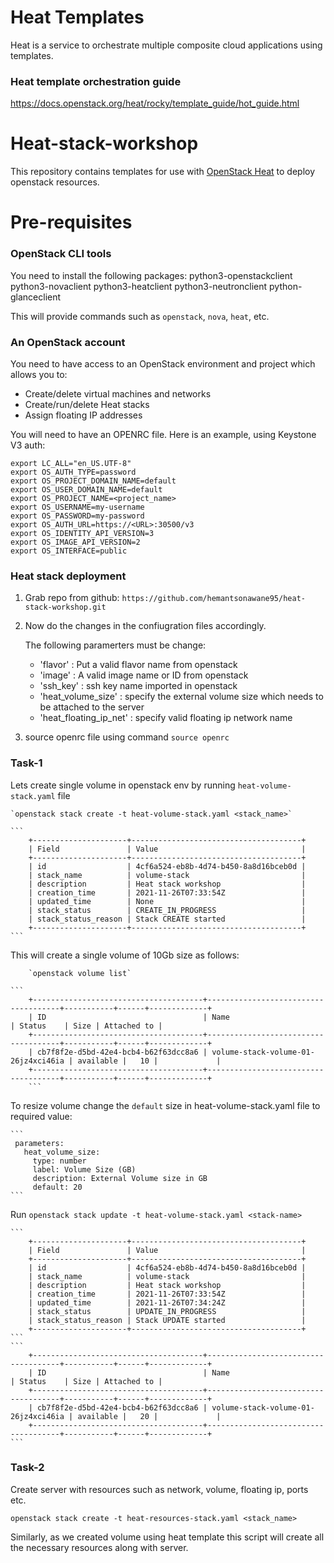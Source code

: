 # Heat Templates
Heat is a service to orchestrate multiple composite cloud applications using templates.

### Heat template orchestration guide
https://docs.openstack.org/heat/rocky/template_guide/hot_guide.html

# Heat-stack-workshop
This repository contains templates for use with [OpenStack Heat](https://wiki.openstack.org/wiki/Heat) to deploy openstack resources.

# Pre-requisites

### OpenStack CLI tools

You need to install the following packages: 
python3-openstackclient 
python3-novaclient 
python3-heatclient 
python3-neutronclient 
python-glanceclient

This will provide commands such as `openstack`, `nova`, `heat`, etc.

### An OpenStack account

You need to have access to an OpenStack environment and project which allows
you to:

* Create/delete virtual machines and networks
* Create/run/delete Heat stacks
* Assign floating IP addresses

You will need to have an OPENRC file.  Here is an example, using Keystone V3
auth:
```
export LC_ALL="en_US.UTF-8"
export OS_AUTH_TYPE=password
export OS_PROJECT_DOMAIN_NAME=default
export OS_USER_DOMAIN_NAME=default
export OS_PROJECT_NAME=<project_name>
export OS_USERNAME=my-username
export OS_PASSWORD=my-password
export OS_AUTH_URL=https://<URL>:30500/v3
export OS_IDENTITY_API_VERSION=3
export OS_IMAGE_API_VERSION=2
export OS_INTERFACE=public
```
### Heat stack deployment

  1. Grab repo from github:
     ```https://github.com/hemantsonawane95/heat-stack-workshop.git```
  2. Now do the changes in the confiugration files accordingly.
     
     The following paramerters must be change:
     * 'flavor' : Put a valid flavor name from openstack
     * 'image'  : A valid image name or ID from openstack
     * 'ssh_key' : ssh key name imported in openstack
     * 'heat_volume_size' : specify the external volume size which needs to be attached to the server
     * 'heat_floating_ip_net' : specify valid floating ip network name
  3. source openrc file using command `source openrc`
    
### Task-1

Lets create single volume in openstack env by running `heat-volume-stack.yaml` file
    
    `openstack stack create -t heat-volume-stack.yaml <stack_name>`
    
    ```
        +---------------------+--------------------------------------+
        | Field               | Value                                |
        +---------------------+--------------------------------------+
        | id                  | 4cf6a524-eb8b-4d74-b450-8a8d16bceb0d |
        | stack_name          | volume-stack                         |
        | description         | Heat stack workshop                  |
        | creation_time       | 2021-11-26T07:33:54Z                 |
        | updated_time        | None                                 |
        | stack_status        | CREATE_IN_PROGRESS                   |
        | stack_status_reason | Stack CREATE started                 |
        +---------------------+--------------------------------------+
    ```    
This will create a single volume of 10Gb size as follows: 

        `openstack volume list`
        
    ```
        +--------------------------------------+-------------------------------------+-----------+------+-------------+
        | ID                                   | Name                                | Status    | Size | Attached to |
        +--------------------------------------+-------------------------------------+-----------+------+-------------+
        | cb7f8f2e-d5bd-42e4-bcb4-b62f63dcc8a6 | volume-stack-volume-01-26jz4xci46ia | available |   10 |             |
        +--------------------------------------+-------------------------------------+-----------+------+-------------+
        ```
To resize volume change the `default` size in heat-volume-stack.yaml file to required value:

    ```
     parameters:
       heat_volume_size:
         type: number
         label: Volume Size (GB)
         description: External Volume size in GB
         default: 20
    ```
Run `openstack stack update -t heat-volume-stack.yaml <stack-name>`

    ```
        +---------------------+--------------------------------------+
        | Field               | Value                                |
        +---------------------+--------------------------------------+
        | id                  | 4cf6a524-eb8b-4d74-b450-8a8d16bceb0d |
        | stack_name          | volume-stack                         |
        | description         | Heat stack workshop                  |
        | creation_time       | 2021-11-26T07:33:54Z                 |
        | updated_time        | 2021-11-26T07:34:24Z                 |
        | stack_status        | UPDATE_IN_PROGRESS                   |
        | stack_status_reason | Stack UPDATE started                 |
        +---------------------+--------------------------------------+
    ```
    ```
        +--------------------------------------+-------------------------------------+-----------+------+-------------+
        | ID                                   | Name                                | Status    | Size | Attached to |
        +--------------------------------------+-------------------------------------+-----------+------+-------------+
        | cb7f8f2e-d5bd-42e4-bcb4-b62f63dcc8a6 | volume-stack-volume-01-26jz4xci46ia | available |   20 |             |
        +--------------------------------------+-------------------------------------+-----------+------+-------------+
    ```

### Task-2

Create server with resources such as network, volume, floating ip, ports etc.
     
   `openstack stack create -t heat-resources-stack.yaml <stack_name>`
     
Similarly, as we created volume using heat template this script will create all the necessary resources along with server.
     
    

